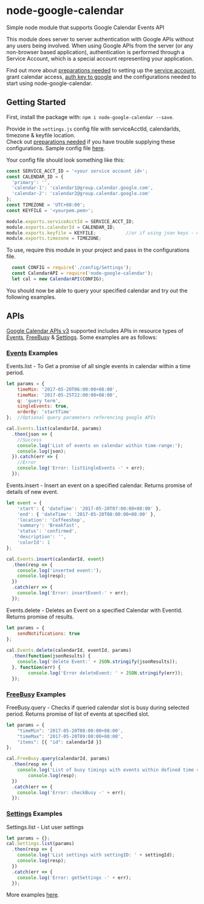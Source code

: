 # node-google-calendar
Simple node module that supports Google Calendar Events API

This module does server to server authentication with Google APIs without any users being involved. 
When using Google APIs from the server (or any non-browser based application), authentication is performed through a Service Account, which is a special account representing your application.    

Find out more about [preparations needed](https://github.com/yuhong90/node-google-calendar/wiki#preparations-needed) to setting up the [service account](https://github.com/yuhong90/node-google-calendar/wiki#setup-service-accounts), grant calendar access, [auth key to google](https://github.com/yuhong90/node-google-calendar/wiki#providing-key-or-keyfile-for-google-oauth) and the configurations needed to start using node-google-calendar.
   
   

## Getting Started

First, install the package with: `npm i node-google-calendar --save`.

Provide in the `settings.js` config file with serviceAcctId, calendarIds, timezone & keyfile location.   
Check out [preparations needed](https://github.com/yuhong90/node-google-calendar/wiki#preparations-needed) if you have trouble supplying these configurations. Sample config file [here](https://github.com/yuhong90/node-google-calendar/blob/master/config/Settings.js).   

Your config file should look something like this:
```javascript
const SERVICE_ACCT_ID = '<your service account id>';
const CALENDAR_ID = {
  'primary': '',
  'calendar-1': 'calendar1@group.calendar.google.com',
  'calendar-2': 'calendar2@group.calendar.google.com'
};
const TIMEZONE = 'UTC+08:00';
const KEYFILE = '<yourpem.pem>';

module.exports.serviceAcctId = SERVICE_ACCT_ID;
module.exports.calendarId = CALENDAR_ID;
module.exports.keyfile = KEYFILE;           //or if using json keys - module.exports.key = key; 
module.exports.timezone = TIMEZONE;
```

To use, require this module in your project and pass in the configurations file.

```javascript
  const CONFIG = require('./config/Settings');
  const CalendarAPI = require('node-google-calendar');
  let cal = new CalendarAPI(CONFIG);  
```

You should now be able to query your specified calendar and try out the following examples.   



## APIs
[Google Calendar APIs v3](https://developers.google.com/google-apps/calendar/v3/reference/events) supported includes APIs in resource types of [Events](https://developers.google.com/google-apps/calendar/v3/reference/events), [FreeBusy](https://developers.google.com/google-apps/calendar/v3/reference/freebusy) & [Settings](https://developers.google.com/google-apps/calendar/v3/reference/settings). Some examples are as follows:

### [Events](https://github.com/yuhong90/node-google-calendar/blob/master/src/Events.js) Examples 
Events.list - To Get a promise of all single events in calendar within a time period.
```javascript
let params = {
	timeMin: '2017-05-20T06:00:00+08:00',
	timeMax: '2017-05-25T22:00:00+08:00',
	q: 'query term',
	singleEvents: true,
	orderBy: 'startTime'
}; 	//Optional query parameters referencing google APIs

cal.Events.list(calendarId, params)
  .then(json => {
	//Success
	console.log('List of events on calendar within time-range:');
	console.log(json);
  }).catch(err => {
	//Error
	console.log('Error: listSingleEvents -' + err);
  });
```

Events.insert - Insert an event on a specified calendar. Returns promise of details of new event.
```javascript
let event = {
	'start': { 'dateTime': '2017-05-20T07:00:00+08:00' },
	'end': { 'dateTime': '2017-05-20T08:00:00+08:00' },
	'location': 'Coffeeshop',
	'summary': 'Breakfast',
	'status': 'confirmed',
	'description': '',
	'colorId': 1
};

cal.Events.insert(calendarId, event)
  .then(resp => {
	console.log('inserted event:');
	console.log(resp);
  })
  .catch(err => {
	console.log('Error: insertEvent-' + err);
  });
```

Events.delete - Deletes an Event on a specified Calendar with EventId. Returns promise of results. 
```javascript
let params = {
	sendNotifications: true
};
  
cal.Events.delete(calendarId, eventId, params)
  .then(function(jsonResults) {
	console.log('delete Event:' + JSON.stringify(jsonResults));
  }, function(err) {
        console.log('Error deleteEvent: ' + JSON.stringify(err));
  });
```

### [FreeBusy](https://github.com/yuhong90/node-google-calendar/blob/master/src/FreeBusy.js) Examples 
FreeBusy.query - Checks if queried calendar slot is busy during selected period. Returns promise of list of events at specified slot. 
```javascript
let params = {
	"timeMin": '2017-05-20T08:00:00+08:00',
	"timeMax": '2017-05-20T09:00:00+08:00',
	"items": [{ "id": calendarId }]
};

cal.FreeBusy.query(calendarId, params)
  .then(resp => {
  	console.log('List of busy timings with events within defined time range: ');
        console.log(resp);
  })
  .catch(err => {
	console.log('Error: checkBusy -' + err);
  });
```

### [Settings](https://github.com/yuhong90/node-google-calendar/blob/master/src/Settings.js) Examples
Settings.list - List user settings  
```javascript
let params = {};
cal.Settings.list(params)
  .then(resp => {
  	console.log('List settings with settingID: ' + settingId);
	console.log(resp);
  })
  .catch(err => {
	console.log('Error: getSettings -' + err);
  });
```

More examples [here](https://github.com/yuhong90/node-google-calendar/blob/master/example/Example.js).
